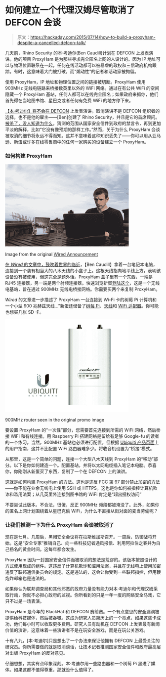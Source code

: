 # 如何建立一个代理汉姆尽管取消了 DEFCON 会谈

> 原文：<https://hackaday.com/2015/07/14/how-to-build-a-proxyham-despite-a-cancelled-defcon-talk/>

几天前，Rhino Security 的本·考迪尔(Ben Caudill)计划在 DEFCON 上发表演讲。他的项目 ProxyHam 是为那些寻求完全匿名上网的人设计的。因为 IP 地址可以与物理位置联系在一起，任何在线活动都可以被暴虐的政权和三信政府机构跟踪。有时，这意味着大门被打破，而“煽动性”的记者和活动家被拘留。

使用 ProxyHam，IP 地址和物理位置之间的链接被切断。ProxyHam 使用 900MHz 无线电链路来桥接数英里以外的 WiFi 网络。通过在有公共 WiFi 的空间隐藏一个 ProxyHam 基站，任何人都可以在线完全匿名；如果政府来抓你，他们首先得在当地图书馆、星巴克或者任何有免费 WiFi 的地方停下来。

[【本·考迪尔】将不会在 DEFCON](https://www.defcon.org/html/defcon-23/dc-23-speakers.html#Caudill) 上发表演讲。取消演讲不是 DEFCON 组织者的选择，也不是他的雇主——[Ben]创建了 Rhino Security，并且是它的首席顾问。[被杀了，没人知道为什么](http://arstechnica.com/security/2015/07/a-200-privacy-device-has-been-killed-and-no-one-knows-why/)。猜测的范围从国家安全信件到政府的禁言令，再到更加平淡的解释，比如“它没有像预期的那样工作。”然而，关于为什么 ProxyHam 会谈被取消的细节将永远不得而知。这并不意味着这种知识丢失了——你可以用从亚马逊、新蛋或许多在线零售商中的任何一家购买的设备建立一个 ProxyHam。

### 如何构建 ProxyHam

![Image from the original Wired Announcement](img/63de2e2985ba9ac1db3c8f829e0c484a.png)

Image from the original [Wired Announcement](http://www.wired.com/2015/07/online-anonymity-box-puts-mile-away-ip-address/)

[在 *Wired* 的文章中，鼓吹着世界的临近](http://www.wired.com/2015/07/online-anonymity-box-puts-mile-away-ip-address/)，【Ben Caudill】拿着一台笔记本电脑，连接到一个装有相当大的八木天线的小盒子上。这根天线指向地平线上方，表明该设备没有被使用，但这完全是题外话。ProxyHam 盒子里有一个东西，一端是 RJ45 连接器，另一端是两个射频连接器。快速浏览新蛋[登陆这个](http://www.newegg.com/Product/Product.aspx?Item=9SIA1EA0CD6562)，这是一个无线电基站，旨在通过 900MHz 无线电桥接网络。你需要买两个来复制 ProxyHam。

*Wired* 的文章进一步描述了 ProxyHam 一台连接到 Wi-Fi 卡的树莓 Pi 计算机和一个小型 900 兆赫兹天线…”新蛋还储备了[树莓 Pi](http://www.newegg.com/Product/Product.aspx?Item=9SIA4642TT8991)、[天线](http://www.newegg.com/Product/Product.aspx?Item=N82E16815670028&cm_re=antenna_900MHz-_-15-670-028-_-Product)和 [WiFi 适配器](http://www.newegg.com/Product/Product.aspx?Item=N82E16833315091)。你可能也想买几张 SD 卡。

![900MHz router seen in the original promo image](img/aaa318163cbad7a5c6bd4cbf77e8e360.png)

900MHz router seen in the original promo image

要设置 ProxyHam 的“一次性”部分，您需要首先连接到所需的 WiFi 网络，然后桥接 WiFi 和有线连接。用 Raspberry Pi 搭建网络是留给有足够 Google-fu 的读者的一个练习。当然，900MHz 基站也必须进行配置，但根据 [Ubiquiti 产品页面](https://www.ubnt.com/airmax/rocketm/)上的用户指南，这并不比配置 WiFi 路由器难多少。将收音机设置为“桥接”模式。

从那里，这是一个简单的问题，连接一个大型八木天线到 ProxyHam 的“移动”部分。以下是你如何建造一个。配置基站，并将以太网电缆插入笔记本电脑。恭喜你，你刚刚从新蛋买了东西，复制了一个在 DEFCON 上的演讲。

这就是如何构建 ProxyHam 的方法。这也是违反 FCC 第 97 部分禁止加密的方法——你不能在业余无线电上使用 SSH 或 HTTPS。这也是你如何被指控计算机欺诈和滥用法案；从几英里外连接到图书馆的 WiFi 肯定是“超出授权访问”

不要尝试此版本。不合法，很傻，反正 900MHz 频段都被淹没了。此外，如果你的匿名上网计划围绕着从星巴克偷 WiFi，为什么不直接从街对面的麦当劳偷呢？

### 让我们推测一下为什么 ProxyHam 会谈被取消了

现在是七月。几周后，黑帽安全会议将在拉斯维加斯召开。一周后，防御战将开始。这是“安全专家”推销自己、向一些科技记者通风报信、利用阿拉伯之春并为自己扬名的黄金时间。这每年都会发生。

ProxyHam 因为一封国家安全信件而被取消的想法是荒谬的。该版本按照设计的方式使用现成的组件。这违反了计算机欺诈和滥用法案，并且在无线电上使用加密违反了联邦通信委员会的规定。这是违法的，这会让你受到一些联邦指控，但用鞭炮炸邮箱也是违法的。

如果你认为联邦调查局和其他邪恶的政府力量没有能力对本·考迪尔和代理汉姆采取行动，你就不必担心政府的监视。你所看到的只是一年一度的网络安全马戏，它只不过是一场表演。

ProxyHam 是今年的 BlackHat 和 DEFCON 赛前赛。一个有点意思的安全漏洞被提供给科技媒体，然后被吞噬。这成为研究人员简历上的一个亮点，如果这些卡成功，他们每小时可以收取更多费用。研究人员有动机在 DEFCON 上发表最有新闻价值的演讲，这意味着一些演讲者不是在玩安全游戏，而是在玩公关游戏。

十有八九，[本·考迪尔]只是想出了一个办法来保证他拥有 DEFCON 上最受关注的研究员。你所需要做的就是取消谈话，让技术记者推测国家安全信件和政府最高层对出版 ProxyHam 的反对意见。

仔细想想，其实有点印象深刻。本·考迪尔用一些路由器和一个树莓 Pi 黑进了媒体。如果这都不值得尊重，那就没什么值得了。